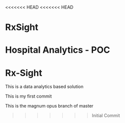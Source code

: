 <<<<<<< HEAD
<<<<<<< HEAD
# RxSight
Hospital Analytics - POC
=======
# Rx-Sight
This is a data analytics based solution

This is my first commit

This is the magnum opus branch of master
>>>>>>> Initial Commit
